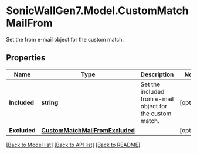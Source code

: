 # SonicWallGen7.Model.CustomMatchMailFrom
Set the from e-mail object for the custom match.

## Properties

Name | Type | Description | Notes
------------ | ------------- | ------------- | -------------
**Included** | **string** | Set the included from e-mail object for the custom match. | [optional] 
**Excluded** | [**CustomMatchMailFromExcluded**](CustomMatchMailFromExcluded.md) |  | [optional] 

[[Back to Model list]](../README.md#documentation-for-models) [[Back to API list]](../README.md#documentation-for-api-endpoints) [[Back to README]](../README.md)

